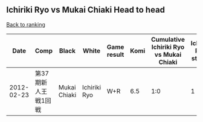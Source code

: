 ## Ichiriki Ryo vs Mukai Chiaki Head to head

[Back to ranking](../../index.md)




| **Date** | **Comp** | **Black** | **White** | **Game result** | **Komi** | **Cumulative Ichiriki Ryo vs Mukai Chiaki** | **Ichiriki Ryo streak** | **Mukai Chiaki streak** | 
| --- | --- | --- | --- | --- | --- | --- | --- | --- |
| 2012-02-23 | 第37期新人王戦1回戦 | Mukai Chiaki | Ichiriki Ryo | W+R | 6.5 | 1:0 | 1 | 0 |




